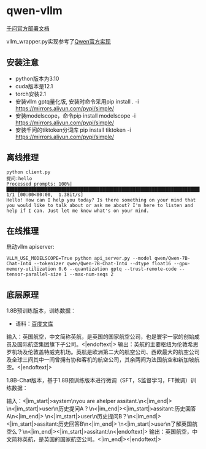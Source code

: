 # qwen-vllm

[千问官方部署文档](https://github.com/QwenLM/Qwen?tab=readme-ov-file#deployment)

vllm_wrapper.py实现参考了[Qwen官方实现](https://github.com/QwenLM/Qwen/blob/main/examples/vllm_wrapper.py)

## 安装注意

- python版本为3.10
- cuda版本是12.1
- torch安装2.1
- 安装vllm gptq量化版, 安装时命令采用pip install . -i https://mirrors.aliyun.com/pypi/simple/
- 安装modelscope，命令pip install modelscope -i https://mirrors.aliyun.com/pypi/simple/
- 安装千问的tiktoken分词库 pip install tiktoken -i https://mirrors.aliyun.com/pypi/simple/

## 离线推理

```
python client.py
提问:hello
Processed prompts: 100%|████████████████████████████████████████████████████████████████████████████████████████| 1/1 [00:00<00:00,  1.38it/s]
Hello! How can I help you today? Is there something on your mind that you would like to talk about or ask me about? I'm here to listen and help if I can. Just let me know what's on your mind.
```

## 在线推理

启动vllm apiserver:
```
VLLM_USE_MODELSCOPE=True python api_server.py --model qwen/Qwen-7B-Chat-Int4 --tokenizer qwen/Qwen-7B-Chat-Int4 --dtype float16 --gpu-memory-utilization 0.6 --quantization gptq --trust-remote-code --tensor-parallel-size 1 --max-num-seqs 2
```


## 底层原理

1.8B预训练版本，训练数据：

- 语料：[百度文库](https://wenku.baidu.com/view/11188178.html)

输入：英国航空，中文简称英航，是英国的国家航空公司，也是寰宇一家的创始成员及国际航空集团旗下子公司。<|endoftext|>
输出：英航的主要枢纽为伦敦希思罗机场及伦敦盖特威克机场。英航是欧洲第二大的航空公司、西欧最大的航空公司及全球三间其中一间曾拥有协和客机的航空公司，其余两间为法国航空和新加坡航空。<|endoftext|>

1.8B-Chat版本，基于1.8B预训练版本进行微调（SFT，S监督学习，FT微调）训练数据：

输入：<|im_start|>system\nyou are ahelper assitant.\n<|im_end|>
\n<|im_start|>user\n历史提问A？\n<|im_end|><|im_start|>assitant:历史回答A\n<|im_end|>
\n<|im_start|>user\n历史提问B？\n<|im_end|><|im_start|>assitant:历史回答B\n<|im_end|>
\n<|im_start|>user\n了解英国航空么？\n<|im_end|><|im_start|>assitant:\n<|endoftext|>
输出：英国航空，中文简称英航，是英国的国家航空公司。<|im_end|><|endoftext|>
